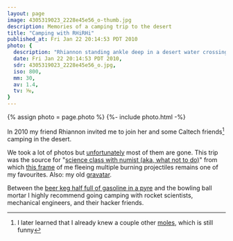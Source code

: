 ```yaml
---
layout: page
image: 4305319023_2228e45e56_o-thumb.jpg
description: Memories of a camping trip to the desert
title: "Camping with RHiRHi"
published_at: Fri Jan 22 20:14:53 PDT 2010
photo: {
  description: "Rhiannon standing ankle deep in a desert water crossing, wearing a very shocked face. She's holding a flask.",
  date: Fri Jan 22 20:14:53 PDT 2010,
  sdr: 4305319023_2228e45e56_o.jpg,
  iso: 800,
  mm: 30,
  av: 1.4,
  tv: ⅒,
}
---
```


{% assign photo = page.photo %}
{%- include photo.html -%}

In 2010 my friend Rhiannon invited me to join her and some Caltech friends[^blacker] camping in the desert.

We took a lot of photos but [unfortunately](/post/2025/data-loss/) most of them are gone. This trip was the source for "[science class with numist (aka, what not to do)](IMG_0104.JPG)" from which [this frame](IMG_0104-crop.JPG) of me fleeing multiple burning projectiles remains one of my favourites. Also: my old [gravatar](gravatar.jpeg).

Between the [beer keg half full of gasoline in a pyre](4304991579_33266f8aaf_o.jpg) and the bowling ball mortar I highly recommend going camping with rocket scientists, mechanical engineers, and their hacker friends.

[^blacker]: I later learned that I already knew a couple other [moles](https://blacker.caltech.edu), which is still funny
